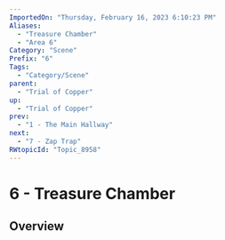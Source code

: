 ```yaml
---
ImportedOn: "Thursday, February 16, 2023 6:10:23 PM"
Aliases:
  - "Treasure Chamber"
  - "Area 6"
Category: "Scene"
Prefix: "6"
Tags:
  - "Category/Scene"
parent:
  - "Trial of Copper"
up:
  - "Trial of Copper"
prev:
  - "1 - The Main Hallway"
next:
  - "7 - Zap Trap"
RWtopicId: "Topic_8958"
---
```

# 6 - Treasure Chamber
## Overview
